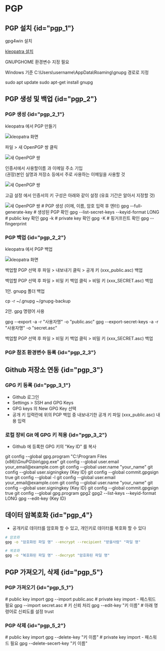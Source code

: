 # PGP

## PGP 설치 {id="pgp_1"}

<tabs>
    <tab title="Windows">
        <procedure>
            <step>
                <p><shortcut>gpg4win</shortcut> 설치</p>
                <a href="https://gpg4win.org/download.html">kleopatra 설치</a>
            </step>
            <step>
                <p><shortcut>GNUPGHOME</shortcut> 환경변수 지정 필요</p>
                <p>Windows 기준 <shortcut>C:\Users\username\AppData\Roaming\gnupg</shortcut> 경로로 지정</p>
            </step>
        </procedure>
    </tab>
    <tab title="Linux (WSL)">
        <code-block lang="bash">
            sudo apt update
            sudo apt-get install gnupg
        </code-block>
    </tab>

</tabs>

## PGP 생성 및 백업 {id="pgp_2"}

### PGP 생성 {id="pgp_2_1"}

<tabs>
    <tab title="Windows">
        <procedure title="Windows (kleopatra)">
            <step>
                <p>kleopatra 에서 PGP 만들기</p>
                <img src="pgp-install-windows-kleopatra-1.png" alt="kleopatra 화면" border-effect="line"/>
                <p><shortcut>파일</shortcut> > <shortcut>새 OpenPGP 쌍</shortcut> 클릭</p>
                <img src="pgp-install-windows-kleopatra-2.png" alt="새 OpenPGP 쌍" border-effect="line"/>
                <p>인증서에서 사용할<shortcut>이름</shortcut> 과 <shortcut>이메일 주소</shortcut> 기입<br/>(권장)본인 실명과 저장소 등에서 주로 사용하는 이메일을 사용할 것</p>
                <img src="pgp-install-windows-kleopatra-3.png" alt="새 OpenPGP 쌍" border-effect="line"/>
                <p><shortcut>고급 설정</shortcut> 에서 인증서의 키 구성은 아래와 같이 설정 (유효 기간은 알아서 지정할 것)</p>
                <img src="pgp-install-windows-kleopatra-4.png" alt="새 OpenPGP 쌍" border-effect="line"/>
            </step>
        </procedure>
    </tab>
    <tab title="Linux (WSL)">
        <code-block lang="bash">
            # PGP 생성 (이메, 이름, 암호 입력 후 엔터)
            gpg --full-generate-key
            # 생성된 PGP 확인
            gpg --list-secret-keys --keyid-format LONG
            # public key 확인
            gpg -k
            # private key 확인
            gpg -K
            # 핑거프린트 확인
            gpg --fingerprint
        </code-block>
    </tab>
</tabs>

### PGP 백업 {id="pgp_2_2"}
<tabs>
    <tab title="Windows">
        <procedure title="Windows (kleopatra)">
            <step>
                <p>kleopatra 에서 PGP 백업</p>
                <img src="pgp-backup-windows-kleopatra-1.png" alt="kleopatra 화면" border-effect="line"/>
            </step>
            <step>
                <p>백업할 PGP 선택 후 <shortcut>파일</shortcut> > <shortcut>내보내기</shortcut> 클릭 > 공개 키 (xxx_public.asc) 백업</p>
            </step>
            <step>
                <p>백업할 PGP 선택 후 <shortcut>파일</shortcut> > <shortcut>비밀 키 백업</shortcut> 클릭 > 비밀 키 (xxx_SECRET.asc) 백업</p>
            </step>
        </procedure>
    </tab>
    <tab title="Linux (WSL)">
        <procedure title="Windows (kleopatra)">
            <step>
                <p>1안. gnupg 폴더 백업</p>
                <code-block lang="bash">
                    cp -r ~/.gnupg ~/gnupg-backup
                </code-block>
            </step>
            <step>
                <p>2안. gpg 명령어 사용</p>
                <code-block lang="bash">
                    gpg --export -a -r "사용자명" -o "public.asc"
                    gpg --export-secret-keys -a -r "사용자명" -o "secret.asc"
                </code-block>
            </step>
            <step>
                <p>백업할 PGP 선택 후 <shortcut>파일</shortcut> > <shortcut>비밀 키 백업</shortcut> 클릭 > 비밀 키 (xxx_SECRET.asc) 백업</p>
            </step>
        </procedure>
    </tab>
</tabs>

### PGP 참조 환경변수 등록 {id="pgp_2_3"}

## Github 저장소 연동 {id="pgp_3"}

### GPG 키 등록 {id="pgp_3_1"}

- Github 로그인
- Settings > SSH and GPG Keys
- GPG keys 의 New GPG Key 선택
- 공개 키 입력란에 위의 PGP 백업 중 내보내기한 공개 키 파일 (xxx_public.asc) 내용 입력

### 로컬 장비 Git 에 GPG 키 적용 {id="pgp_3_2"}

- Github 에 등록한 GPG 키의 "Key ID" 를 복사

<tabs>
    <tab title="Windows">
        <code-block lang="shell">
            git config --global gpg.program "C:\Program Files (x86)\GnuPG\bin\gpg.exe"
            git config --global user.email your_email@example.com
            git config --global user.name "your_name"
            git config --global user.signingkey {Key ID}
            git config --global commit.gpgsign true
            git config --global -l
        </code-block>
    </tab>
    <tab title="Linux (WSL)">
        <code-block lang="bash">
            git config --global user.email your_email@example.com
            git config --global user.name "your_name"
            git config --global user.signingkey {Key ID}
            git config --global commit.gpgsign true
            git config --global gpg.program gpg2
            gpg2 --list-keys --keyid-format LONG
            gpg --edit-key {Key ID}
        </code-block>
    </tab>
</tabs>

## 데이터 암복호화 {id="pgp_4"}
- 공개키로 데이터를 암호화 할 수 있고, 개인키로 데이터를 복호화 할 수 있다
```Bash
# 암호화
gpg -o "암호화된 파일 명" --encrypt --recipient "받을사람" "파일 명" 

# 복호화
gpg -o "복호화된 파일 명" --decrypt "암호화된 파일 명"
```


## PGP 가져오기, 삭제  {id="pgp_5"}
### PGP 가져오기 {id="pgp_5_1"}
<tabs>
    <tab title="Linux (WSL)">
        <code-block lang="bash">
            # public key import
            gpg --import public.asc
            # private key import - 패스워드 필요
            gpg --import secret.asc
            # 키 신뢰 처리
            gpg --edit-key "키 이름"
            # 아래 명령어로 신뢰도를 설정
            trust
        </code-block>
    </tab>
</tabs>

### PGP 삭제 {id="pgp_5_2"}
<tabs>
    <tab title="Linux (WSL)">
        <code-block lang="bash">
            # public key import
            gpg --delete-key "키 이름"
            # private key import - 패스워드 필요
            gpg --delete-secert-key "키 이름"
        </code-block>
    </tab>
</tabs>